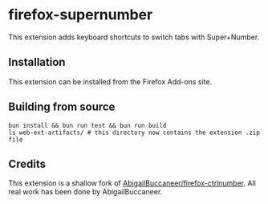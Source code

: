 # firefox-supernumber

This extension adds keyboard shortcuts to switch tabs with Super+Number.

## Installation

This extension can be installed from the Firefox Add-ons site.

## Building from source

    bun install && bun run test && bun run build
    ls web-ext-artifacts/ # this directory now contains the extension .zip file

## Credits

This extension is a shallow fork of [AbigailBuccaneer/firefox-ctrlnumber](https://github.com/AbigailBuccaneer/firefox-ctrlnumber). All real work has been done by AbigailBuccaneer.
